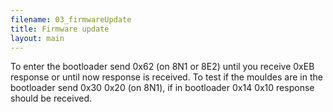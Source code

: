 ```yaml
---
filename: 03_firmwareUpdate
title: Firmware update
layout: main
---
```


To enter the bootloader send 0x62 (on 8N1 or 8E2) until you receive 0xEB
response or until now response is received. To test if the mouldes are in the
bootloader send 0x30 0x20 (on 8N1), if in bootloader 0x14 0x10 response should
be received.
